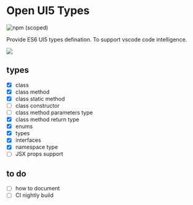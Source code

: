 # Open UI5 Types

![npm (scoped)](https://img.shields.io/npm/v/@ui5-next/types.svg)

Provide ES6 UI5 types defination. To support vscode code intelligence.

![](https://res.cloudinary.com/digf90pwi/image/upload/v1553674217/2019-03-27_16-09-03_mvqoz6.png)

## types

* [x] class
* [x] class method
* [x] class static method
* [ ] class constructor
* [ ] class method parameters type
* [x] class method return type
* [x] enums
* [x] types
* [x] interfaces
* [x] namespace type
* [ ] JSX props support

## to do

* [ ] how to document
* [ ] CI nightly build
